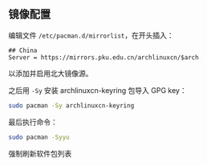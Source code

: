 ## 镜像配置

编辑文件 `/etc/pacman.d/mirrorlist`，在开头插入：
```unix-conf
## China
Server = https://mirrors.pku.edu.cn/archlinuxcn/$arch
```
以添加并启用北大镜像源。

之后用 `-Sy` 安装 archlinuxcn-keyring 包导入 GPG key：
```bash
sudo pacman -Sy archlinuxcn-keyring
```

最后执行命令：
```bash
sudo pacman -Syyu
```
强制刷新软件包列表
